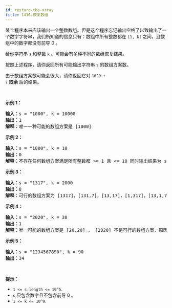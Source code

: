 ```yaml
---
id: restore-the-array
title: 1416.恢复数组
---
```

某个程序本来应该输出一个整数数组。但是这个程序忘记输出空格了以致输出了一个数字字符串，我们所知道的信息只有：数组中所有整数都在 <code>[1, k]</code> 之间，且数组中的数字都没有前导 0 。

给你字符串 <code>s</code> 和整数 <code>k</code> 。可能会有多种不同的数组恢复结果。

按照上述程序，请你返回所有可能输出字符串 <code>s</code> 的数组方案数。

由于数组方案数可能会很大，请你返回它对 <code>10^9 + 7</code> **取余** 后的结果。

 

**示例 1：**


<pre><strong>输入：</strong>s = &#34;1000&#34;, k = 10000<br/><strong>输出：</strong>1<br/><strong>解释：</strong>唯一一种可能的数组方案是 [1000]<br/></pre>

**示例 2：**


<pre><strong>输入：</strong>s = &#34;1000&#34;, k = 10<br/><strong>输出：</strong>0<br/><strong>解释：</strong>不存在任何数组方案满足所有整数都 &gt;= 1 且 &lt;= 10 同时输出结果为 s 。<br/></pre>

**示例 3：**


<pre><strong>输入：</strong>s = &#34;1317&#34;, k = 2000<br/><strong>输出：</strong>8<br/><strong>解释：</strong>可行的数组方案为 [1317]，[131,7]，[13,17]，[1,317]，[13,1,7]，[1,31,7]，[1,3,17]，[1,3,1,7]<br/></pre>

**示例 4：**


<pre><strong>输入：</strong>s = &#34;2020&#34;, k = 30<br/><strong>输出：</strong>1<br/><strong>解释：</strong>唯一可能的数组方案是 [20,20] 。 [2020] 不是可行的数组方案，原因是 2020 &gt; 30 。 [2,020] 也不是可行的数组方案，因为 020 含有前导 0 。<br/></pre>

**示例 5：**


<pre><strong>输入：</strong>s = &#34;1234567890&#34;, k = 90<br/><strong>输出：</strong>34<br/></pre>

 

**提示：**


- <code>1 &lt;= s.length &lt;= 10^5</code>.
- <code>s</code> 只包含数字且不包含前导 0 。
- <code>1 &lt;= k &lt;= 10^9</code>.
